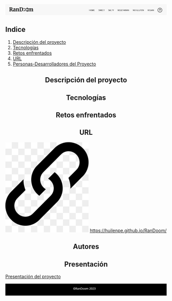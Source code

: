 <img  src="./assets/readme_img.png">

## Indice 

  1. [Descripción del proyecto](#descripcion-del-proyecto) <!-- Descripción del proyecto. Qué hace la aplicación -->
  2. [Tecnologías](#tecnologias) <!-- Tecnologías usadas en el desarrollo -->
  3. [Retos enfrentados](#retos-enfrentados)<!-- Retos enfrentados -->
  4. [URL](#url)<!-- URL de la aplicación desplegada. -->
  5. [Personas-Desarrolladores del Proyecto](#autores) <!-- Autores -->
  


<h2 align="center" class="descripcion-del-proyecto">Descripción del proyecto</h2>
                   
<h2 align="center" class="tecnologias">Tecnologías</h2>

<h2 align="center" class="retos-enfrentados">Retos enfrentados</h2>

<h2 align="center" class="url">URL</h2>

<img  src="./Apps/link.jpg"> https://huilenpe.github.io/RanDoom/

<h2 align="center" class="autores">Autores</h2>

<h2 align="center" class="presentacion">Presentación </h2

 [Presentación del proyecto](https://docs.google.com/presentation/d/1gP7s4HxYT8FHZFldJX68DcYnLeX7yIheRLu7BIb8HPU/edit?usp=sharing)

<img  src="./assets/readme_img2.png">